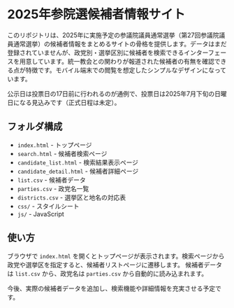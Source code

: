 # 2025年参院選候補者情報サイト

このリポジトリは、2025年に実施予定の参議院議員通常選挙（第27回参議院議員通常選挙）の候補者情報をまとめるサイトの骨格を提供します。データはまだ登録されていませんが、政党別・選挙区別に候補者を検索できるインターフェースを用意しています。統一教会との関わりが報道された候補者の有無を確認できる点が特徴です。モバイル端末での閲覧を想定したシンプルなデザインになっています。

公示日は投票日の17日前に行われるのが通例で、投票日は2025年7月下旬の日曜日になる見込みです（正式日程は未定）。

## フォルダ構成
- `index.html` - トップページ
- `search.html` - 候補者検索ページ
- `candidate_list.html` - 検索結果表示ページ
- `candidate_detail.html` - 候補者詳細ページ
- `list.csv` - 候補者データ
- `parties.csv` - 政党名一覧
- `districts.csv` - 選挙区と地名の対応表
- `css/` - スタイルシート
- `js/` - JavaScript

## 使い方
ブラウザで `index.html` を開くとトップページが表示されます。検索ページから政党や選挙区を指定すると、候補者リストページに遷移します。
候補者データは `list.csv` から、政党名は `parties.csv` から自動的に読み込まれます。

今後、実際の候補者データを追加し、検索機能や詳細情報を充実させる予定です。
